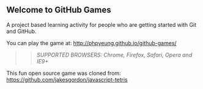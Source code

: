 ## Welcome to GitHub Games

A project based learning activity for people who are getting started with Git and GitHub.

You can play the game at: http://phpyeung.github.io/github-games/

>> _*SUPPORTED BROWSERS*: Chrome, Firefox, Safari, Opera and IE9+_

This fun open source game was cloned from: https://github.com/jakesgordon/javascript-tetris
